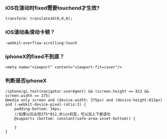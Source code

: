### iOS在滚动时fixed需要touchend才生效?

    transform: translate3d(0,0,0);

### iOS滚动条滑动卡顿？

    -webkit-overflow-scrolling:touch

### iphoneX的fixed不到底？

    <meta name="viewport" content="viewport-fit=cover"/>

### 判断是否iphoneX
    
```
/iphone/gi.test(navigator.userAgent) && (screen.height == 812 && screen.width == 375)
@media only screen and (device-width: 375px) and (device-height:812px) and (-webkit-device-pixel-ratio:3) {
    padding-bottom: 34px;
    //如果以后出现375*812,非ios机型，可以加上下面语句
    @supports (bottom: constant(safe-area-inset-bottom)) {

    }
}
```
